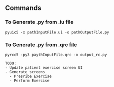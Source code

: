 ## Commands
### To Generate .py from .iu file
`pyuic5 -x pathInputFile.ui -o pathOutputFile.py`
### To Generate .py from .qrc file 
`pyrcc5 -py3 paythInputFile.qrc -o output_rc.py`

```
TODO: 
- Update patient exercise screen UI
- Generate screens
  - Presribe Exercise
  - Perform Exercise
```